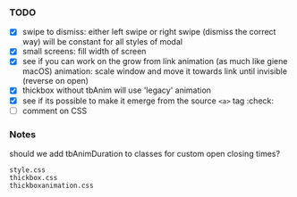 
### TODO

- [x] swipe to dismiss: either left swipe or right swipe (dismiss the correct way) will be constant for all styles of modal
- [x] small screens: fill width of screen
- [x] see if you can work on the grow from link animation (as much like giene macOS)
  animation:
    scale window and move it towards link until invisible
    (reverse on open)
- [x] thickbox without tbAnim will use 'legacy' animation
- [x] see if its possible to make it emerge from the source `<a>` tag :check:
- [ ] comment on CSS

### Notes

should we add tbAnimDuration to classes for custom open closing times?

```
style.css
thickbox.css
thickboxanimation.css
```

